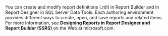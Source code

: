 You can create and modify report definitions \(.rdl\) in Report Builder and in Report Designer in SQL Server Data Tools. Each authoring environment provides different ways to create, open, and save reports and related items. For more information, see **Designing Reports in Report Designer and Report Builder \(SSRS\)** on the Web at microsoft.com.